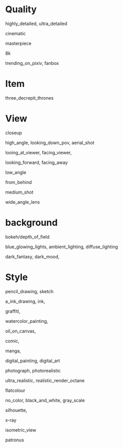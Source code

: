# Quality

highly_detailed, ultra_detailed

cinematic

masterpiece

8k

trending_on_pixiv, fanbox

# Item
three_decrepit_thrones


# View

closeup

high_angle, looking_down_pov, aerial_shot

looing_at_viewer, facing_viewer, 

looking_forward, facing_away

low_angle

from_behind

medium_shot

wide_angle_lens

# background

bokeh/depth_of_field


blue_glowing_lights, ambient_lighting, diffuse_lighting

dark_fantasy, dark_mood, 

# Style

pencil_drawing, sketch

a_ink_drawing, ink, 

graffiti, 

watercolor_painting, 

oil_on_canvas,

comic, 

manga,

digital_painting, digital_art

photograph, photorealistic

ultra_realistic, realistic_render_octane

flatcolour

no_color, black_and_white, gray_scale

silhouette, 

x-ray

isometric_view

patronus